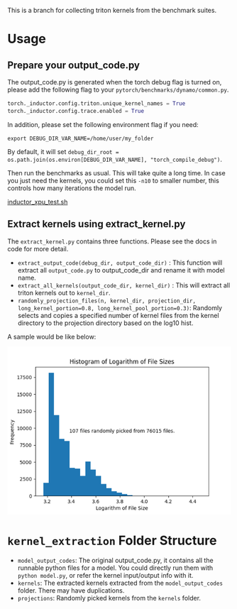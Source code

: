 This is a branch for collecting triton kernels from the benchmark suites.

# Usage
## Prepare your output_code.py
The output_code.py is generated when the torch debug flag is turned on, please add the following flag to your `pytorch/benchmarks/dynamo/common.py`.


```Python
torch._inductor.config.triton.unique_kernel_names = True
torch._inductor.config.trace.enabled = True
```

In addition, please set the following environment flag if you need:

```
export DEBUG_DIR_VAR_NAME=/home/user/my_folder
```
By default, it will set `debug_dir_root = os.path.join(os.environ[DEBUG_DIR_VAR_NAME], "torch_compile_debug")`.


Then run the benchmarks as usual. This will take quite a long time. In case you just need the kernels, you could set this `-n10` to smaller number, 
this controls how many iterations the model run.

[inductor_xpu_test.sh](https://github.com/intel/intel-xpu-backend-for-triton/blob/ca69c4c0b4b09ec2f77c4ad410d06c55f2572b65/scripts/inductor_xpu_test.sh#L55)


## Extract kernels using extract_kernel.py
The `extract_kernel.py` contains three functions. Please see the docs in code for more detail.

- `extract_output_code(debug_dir, output_code_dir)` : This function will extract all `output_code.py` to output_code_dir and rename it with model name.
- `extract_all_kernels(output_code_dir, kernel_dir)` : This will extract all triton kernels out to `kernel_dir`.
- `randomly_projection_files(n, kernel_dir, projection_dir, long_kernel_portion=0.8, long_kernel_pool_portion=0.3)`: Randomly selects and copies a specified number of kernel files from the kernel directory to the projection directory based on the log10 hist.

A sample would be like below:

![hist](./kernel_extraction/ipex2.1/histogram.png)


# `kernel_extraction` Folder Structure

- `model_output_codes`: The original output_code.py, it contains all the runnable python files for a model. You could directly run them with `python model.py`, or refer the kernel input/output info with it.
- `kernels`: The extracted kernels extracted from the `model_output_codes` folder. There may have duplications.
- `projections`: Randomly picked kernels from the `kernels` folder.